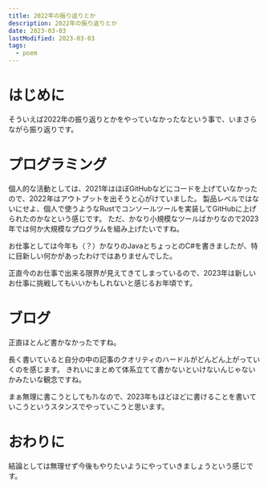 ```yaml
---
title: 2022年の振り返りとか
description: 2022年の振り返りとか
date: 2023-03-03
lastModified: 2023-03-03
tags: 
  - poem
---
```


# はじめに

そういえば2022年の振り返りとかをやっていなかったなという事で、いまさらながら振り返りです。

# プログラミング

個人的な活動としては、2021年はほぼGitHubなどにコードを上げていなかったので、2022年はアウトプットを出そうと心がけていました。
製品レベルではないにせよ、個人で使うようなRustでコンソールツールを実装してGitHubに上げられたのかなという感じです。
ただ、かなり小規模なツールばかりなので2023年では何か大規模なプログラムを組み上げたいですね。

お仕事としては今年も（？）かなりのJavaとちょっとのC#を書きましたが、特に目新しい何かがあったわけではありませんでした。

正直今のお仕事で出来る限界が見えてきてしまっているので、2023年は新しいお仕事に挑戦してもいいかもしれないと感じるお年頃です。

# ブログ

正直ほとんど書かなかったですね。

長く書いていると自分の中の記事のクオリティのハードルがどんどん上がっていくのを感じます。
きれいにまとめて体系立てて書かないといけないんじゃないかみたいな観念ですね。

まぁ無理に書こうとしてもｱﾚなので、2023年もほどほどに書けることを書いていこうというスタンスでやっていこうと思います。

# おわりに

結論としては無理せず今後もやりたいようにやっていきましょうという感じです。
